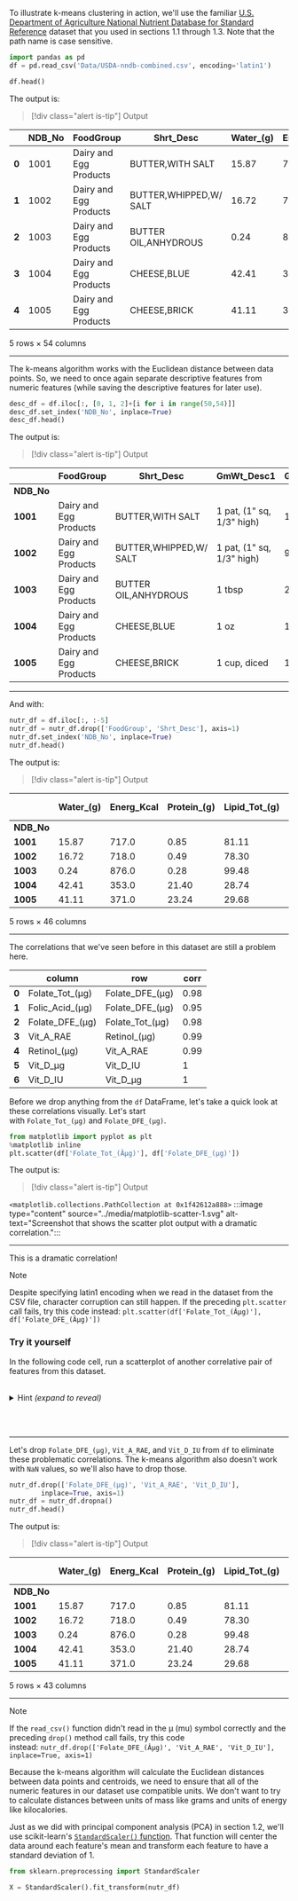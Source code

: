 To illustrate k-means clustering in action, we'll use the familiar [U.S. Department of Agriculture National Nutrient Database for Standard Reference](https://www.ars.usda.gov/northeast-area/beltsville-md-bhnrc/beltsville-human-nutrition-research-center/?azure-portal=true) dataset that you used in sections 1.1 through 1.3. Note that the path name is case sensitive.

```python
import pandas as pd
df = pd.read_csv('Data/USDA-nndb-combined.csv', encoding='latin1')
```

```python
df.head()
```

The output is:

> [!div class="alert is-tip"]
> Output

|  | NDB_No | FoodGroup | Shrt_Desc | Water_(g) | Energ_Kcal | Protein_(g) | Lipid_Tot_(g) | Ash_(g) | Carbohydrt_(g) | Fiber_TD_(g) | ... | Vit_K_(Âµg) | FA_Sat_(g) | FA_Mono_(g) | FA_Poly_(g) | Cholestrl_(mg) | GmWt_1 | GmWt_Desc1 | GmWt_2 | GmWt_Desc2 | Refuse_Pct |
| --- | --- | --- | --- | --- | --- | --- | --- | --- | --- | --- | --- | --- | --- | --- | --- | --- | --- | --- | --- | --- | --- |
| **0** | 1001 | Dairy and Egg Products | BUTTER,WITH SALT | 15.87 | 717.0 | 0.85 | 81.11 | 2.11 | 0.06 | 0.0 | ... | 7.0 | 51.368 | 21.021 | 3.043 | 215.0 | 5.00 | 1 pat, (1" sq, 1/3" high) | 14.2 | 1 tbsp | 0.0 |
| **1** | 1002 | Dairy and Egg Products | BUTTER,WHIPPED,W/ SALT | 16.72 | 718.0 | 0.49 | 78.30 | 1.62 | 2.87 | 0.0 | ... | 4.6 | 45.390 | 19.874 | 3.331 | 225.0 | 3.80 | 1 pat, (1" sq, 1/3" high) | 9.4 | 1 tbsp | 0.0 |
| **2** | 1003 | Dairy and Egg Products | BUTTER OIL,ANHYDROUS | 0.24 | 876.0 | 0.28 | 99.48 | 0.00 | 0.00 | 0.0 | ... | 8.6 | 61.924 | 28.732 | 3.694 | 256.0 | 12.80 | 1 tbsp | 205.0 | 1 cup | 0.0 |
| **3** | 1004 | Dairy and Egg Products | CHEESE,BLUE | 42.41 | 353.0 | 21.40 | 28.74 | 5.11 | 2.34 | 0.0 | ... | 2.4 | 18.669 | 7.778 | 0.800 | 75.0 | 28.35 | 1 oz | 17.0 | 1 cubic inch | 0.0 |
| **4** | 1005 | Dairy and Egg Products | CHEESE,BRICK | 41.11 | 371.0 | 23.24 | 29.68 | 3.18 | 2.79 | 0.0 | ... | 2.5 | 18.764 | 8.598 | 0.784 | 94.0 | 132.00 | 1 cup, diced | 113.0 | 1 cup, shredded | 0.0 |

5 rows × 54 columns
***

The k-means algorithm works with the Euclidean distance between data points. So, we need to once again separate descriptive features from numeric features (while saving the descriptive features for later use).

```python
desc_df = df.iloc[:, [0, 1, 2]+[i for i in range(50,54)]]
desc_df.set_index('NDB_No', inplace=True)
desc_df.head()
```

The output is:

> [!div class="alert is-tip"]
> Output

|  | FoodGroup | Shrt_Desc | GmWt_Desc1 | GmWt_2 | GmWt_Desc2 | Refuse_Pct |
| --- | --- | --- | --- | --- | --- | --- |
| **NDB_No** |  |  |  |  |  |  |
| **1001** | Dairy and Egg Products | BUTTER,WITH SALT | 1 pat, (1" sq, 1/3" high) | 14.2 | 1 tbsp | 0.0 |
| **1002** | Dairy and Egg Products | BUTTER,WHIPPED,W/ SALT | 1 pat, (1" sq, 1/3" high) | 9.4 | 1 tbsp | 0.0 |
| **1003** | Dairy and Egg Products | BUTTER OIL,ANHYDROUS | 1 tbsp | 205.0 | 1 cup | 0.0 |
| **1004** | Dairy and Egg Products | CHEESE,BLUE | 1 oz | 17.0 | 1 cubic inch | 0.0 |
| **1005** | Dairy and Egg Products | CHEESE,BRICK | 1 cup, diced | 113.0 | 1 cup, shredded | 0.0 |

***

And with:

```python
nutr_df = df.iloc[:, :-5]
nutr_df = nutr_df.drop(['FoodGroup', 'Shrt_Desc'], axis=1)
nutr_df.set_index('NDB_No', inplace=True)
nutr_df.head()
```

The output is:

> [!div class="alert is-tip"]
> Output

|  | Water_(g) | Energ_Kcal | Protein_(g) | Lipid_Tot_(g) | Ash_(g) | Carbohydrt_(g) | Fiber_TD_(g) | Sugar_Tot_(g) | Calcium_(mg) | Iron_(mg) | ... | Lycopene_(Âµg) | Lut+Zea_ (Âµg) | Vit_E_(mg) | Vit_D_Âµg | Vit_D_IU | Vit_K_(Âµg) | FA_Sat_(g) | FA_Mono_(g) | FA_Poly_(g) | Cholestrl_(mg) |
| --- | --- | --- | --- | --- | --- | --- | --- | --- | --- | --- | --- | --- | --- | --- | --- | --- | --- | --- | --- | --- | --- |
| **NDB_No** |  |  |  |  |  |  |  |  |  |  |  |  |  |  |  |  |  |  |  |  |  |
| **1001** | 15.87 | 717.0 | 0.85 | 81.11 | 2.11 | 0.06 | 0.0 | 0.06 | 24.0 | 0.02 | ... | 0.0 | 0.0 | 2.32 | 0.0 | 0.0 | 7.0 | 51.368 | 21.021 | 3.043 | 215.0 |
| **1002** | 16.72 | 718.0 | 0.49 | 78.30 | 1.62 | 2.87 | 0.0 | 0.06 | 23.0 | 0.05 | ... | 0.0 | 13.0 | 1.37 | 0.0 | 0.0 | 4.6 | 45.390 | 19.874 | 3.331 | 225.0 |
| **1003** | 0.24 | 876.0 | 0.28 | 99.48 | 0.00 | 0.00 | 0.0 | 0.00 | 4.0 | 0.00 | ... | 0.0 | 0.0 | 2.80 | 0.0 | 0.0 | 8.6 | 61.924 | 28.732 | 3.694 | 256.0 |
| **1004** | 42.41 | 353.0 | 21.40 | 28.74 | 5.11 | 2.34 | 0.0 | 0.50 | 528.0 | 0.31 | ... | 0.0 | 0.0 | 0.25 | 0.5 | 21.0 | 2.4 | 18.669 | 7.778 | 0.800 | 75.0 |
| **1005** | 41.11 | 371.0 | 23.24 | 29.68 | 3.18 | 2.79 | 0.0 | 0.51 | 674.0 | 0.43 | ... | 0.0 | 0.0 | 0.26 | 0.5 | 22.0 | 2.5 | 18.764 | 8.598 | 0.784 | 94.0 |

5 rows × 46 columns
***

The correlations that we've seen before in this dataset are still a problem here.

|  | column | row | corr |
| --- | --- | --- | --- |
| **0** | Folate_Tot_(µg) | Folate_DFE_(µg) | 0.98 |
| **1** | Folic_Acid_(µg) | Folate_DFE_(µg) | 0.95 |
| **2** | Folate_DFE_(µg) | Folate_Tot_(µg) | 0.98 |
| **3** | Vit_A_RAE | Retinol_(µg) | 0.99 |
| **4** | Retinol_(µg) | Vit_A_RAE | 0.99 |
| **5** | Vit_D_µg | Vit_D_IU | 1 |
| **6** | Vit_D_IU | Vit_D_µg | 1 |

Before we drop anything from the `df` DataFrame, let's take a quick look at these correlations visually. Let's start with `Folate_Tot_(µg)` and `Folate_DFE_(µg)`.

```python
from matplotlib import pyplot as plt
%matplotlib inline
plt.scatter(df['Folate_Tot_(Âµg)'], df['Folate_DFE_(µg)'])
```

The output is:

> [!div class="alert is-tip"]
> Output

`<matplotlib.collections.PathCollection at 0x1f42612a888>`
:::image type="content" source="../media/matplotlib-scatter-1.svg" alt-text="Screenshot that shows the scatter plot output with a dramatic correlation.":::
***

This is a dramatic correlation!

> [!NOTE]
> Despite specifying latin1 encoding when we read in the dataset from the CSV file, character corruption can still happen. If the preceding `plt.scatter` call fails, try this code instead: `plt.scatter(df['Folate_Tot_(Âµg)'], df['Folate_DFE_(Âµg)'])`


### Try it yourself

In the following code cell, run a scatterplot of another correlative pair of features from this dataset. 

<br />

<details>

  <summary>Hint <i>(expand to reveal)</i></summary>

  You only need to run the `plt.scatter` function with new parameters.
  
  For example:
  
  ```python
  plt.scatter(df['Vit_D_IU'], df['Vit_A_RAE'])
  ```

  > [!div class="alert is-tip"]
  > Output

  `<matplotlib.collections.PathCollection at 0x1f4261a3688>`

  :::image type="content" source="../media/matplotlib-scatter-2.svg" alt-text="Screenshot that shows the scatter plot output with a problematic correlation.":::
  ***

</details>

<br /><br />

***

Let's drop `Folate_DFE_(µg)`, `Vit_A_RAE`, and `Vit_D_IU` from `df` to eliminate these problematic correlations. The k-means algorithm also doesn't work with `NaN` values, so we'll also have to drop those.

```python
nutr_df.drop(['Folate_DFE_(µg)', 'Vit_A_RAE', 'Vit_D_IU'],
        inplace=True, axis=1)
nutr_df = nutr_df.dropna()
nutr_df.head()
```

The output is:

> [!div class="alert is-tip"]
> Output

|  | Water_(g) | Energ_Kcal | Protein_(g) | Lipid_Tot_(g) | Ash_(g) | Carbohydrt_(g) | Fiber_TD_(g) | Sugar_Tot_(g) | Calcium_(mg) | Iron_(mg) | ... | Beta_Crypt_(Âµg) | Lycopene_(Âµg) | Lut+Zea_ (Âµg) | Vit_E_(mg) | Vit_D_Âµg | Vit_K_(Âµg) | FA_Sat_(g) | FA_Mono_(g) | FA_Poly_(g) | Cholestrl_(mg) |
| --- | --- | --- | --- | --- | --- | --- | --- | --- | --- | --- | --- | --- | --- | --- | --- | --- | --- | --- | --- | --- | --- |
| **NDB_No** |  |  |  |  |  |  |  |  |  |  |  |  |  |  |  |  |  |  |  |  |  |
| **1001** | 15.87 | 717.0 | 0.85 | 81.11 | 2.11 | 0.06 | 0.0 | 0.06 | 24.0 | 0.02 | ... | 0.0 | 0.0 | 0.0 | 2.32 | 0.0 | 7.0 | 51.368 | 21.021 | 3.043 | 215.0 |
| **1002** | 16.72 | 718.0 | 0.49 | 78.30 | 1.62 | 2.87 | 0.0 | 0.06 | 23.0 | 0.05 | ... | 6.0 | 0.0 | 13.0 | 1.37 | 0.0 | 4.6 | 45.390 | 19.874 | 3.331 | 225.0 |
| **1003** | 0.24 | 876.0 | 0.28 | 99.48 | 0.00 | 0.00 | 0.0 | 0.00 | 4.0 | 0.00 | ... | 0.0 | 0.0 | 0.0 | 2.80 | 0.0 | 8.6 | 61.924 | 28.732 | 3.694 | 256.0 |
| **1004** | 42.41 | 353.0 | 21.40 | 28.74 | 5.11 | 2.34 | 0.0 | 0.50 | 528.0 | 0.31 | ... | 0.0 | 0.0 | 0.0 | 0.25 | 0.5 | 2.4 | 18.669 | 7.778 | 0.800 | 75.0 |
| **1005** | 41.11 | 371.0 | 23.24 | 29.68 | 3.18 | 2.79 | 0.0 | 0.51 | 674.0 | 0.43 | ... | 0.0 | 0.0 | 0.0 | 0.26 | 0.5 | 2.5 | 18.764 | 8.598 | 0.784 | 94.0 |

5 rows × 43 columns
***

> [!NOTE]
> If the `read_csv()` function didn't read in the µ (mu) symbol correctly and the preceding `drop()` method call fails, try this code instead: `nutr_df.drop(['Folate_DFE_(Âµg)', 'Vit_A_RAE', 'Vit_D_IU'], inplace=True, axis=1)`

Because the k-means algorithm will calculate the Euclidean distances between data points and centroids, we need to ensure that all of the numeric features in our dataset use compatible units. We don't want to try to calculate distances between units of mass like grams and units of energy like kilocalories. 

Just as we did with principal component analysis (PCA) in section 1.2, we'll use scikit-learn's [`StandardScaler()` function](https://scikit-learn.org/stable/modules/generated/sklearn.preprocessing.StandardScaler.html?azure-portal=true). That function will center the data around each feature's mean and transform each feature to have a standard deviation of 1.

```python
from sklearn.preprocessing import StandardScaler

X = StandardScaler().fit_transform(nutr_df)
```

